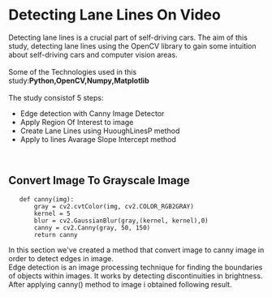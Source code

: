 # Detecting Lane Lines On Video
 Detecting lane lines is a crucial part of self-driving cars. The aim of this study, detecting lane lines using the OpenCV library to gain some intuition about self-driving cars and computer vision areas.<br>
 <br>Some of the Technologies used in this study:<b>Python,OpenCV,Numpy,Matplotlib</b><br><br>
 The study consistof 5 steps:<br>
 <ul>
 <li>Edge detection with Canny Image Detector</li>
 <li>Apply Region Of Interest to image</li>
 <li>Create Lane Lines using HuoughLinesP method</li>
 <li>Apply to lines Avarage Slope Intercept method</li>
 </ul>
 <br>
 
## Convert Image To Grayscale Image

	   
	   def canny(img):
    	   gray = cv2.cvtColor(img, cv2.COLOR_RGB2GRAY)
    	   kernel = 5
    	   blur = cv2.GaussianBlur(gray,(kernel, kernel),0)
    	   canny = cv2.Canny(gray, 50, 150)
    	   return canny
       
In this section we've created a method that convert image to canny image in order to detect edges in image. <br>Edge detection is an image processing technique for finding the boundaries of objects within images. It works by detecting discontinuities in brightness.<br>
After  applying canny() method to image i obtained following result.



 
 
